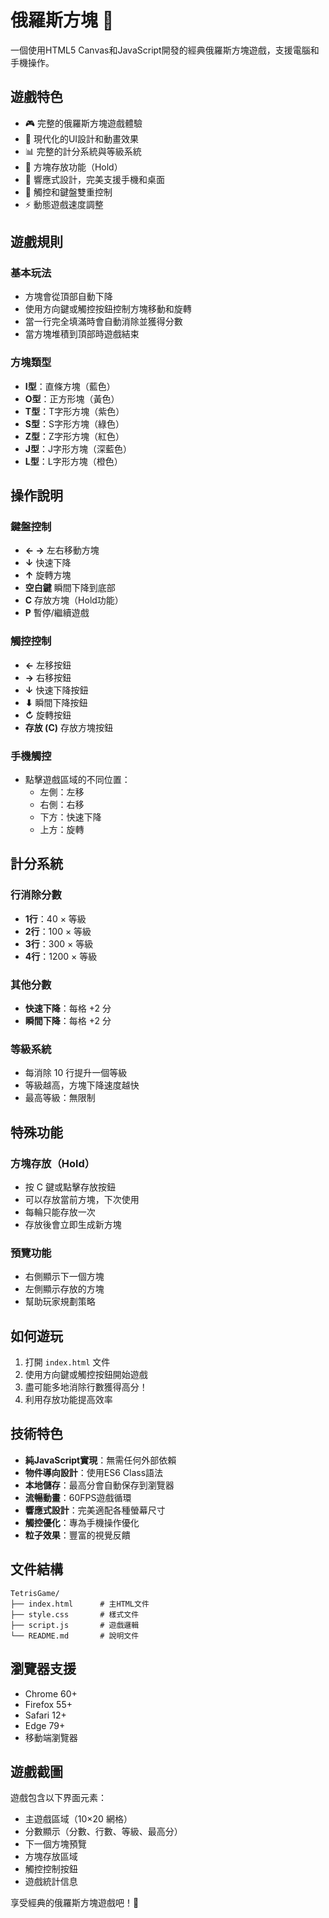 # 俄羅斯方塊 🧩

一個使用HTML5 Canvas和JavaScript開發的經典俄羅斯方塊遊戲，支援電腦和手機操作。

## 遊戲特色

- 🎮 完整的俄羅斯方塊遊戲體驗
- 🎨 現代化的UI設計和動畫效果
- 📊 完整的計分系統與等級系統
- 🧩 方塊存放功能（Hold）
- 📱 響應式設計，完美支援手機和桌面
- 🎯 觸控和鍵盤雙重控制
- ⚡ 動態遊戲速度調整

## 遊戲規則

### 基本玩法
- 方塊會從頂部自動下降
- 使用方向鍵或觸控按鈕控制方塊移動和旋轉
- 當一行完全填滿時會自動消除並獲得分數
- 當方塊堆積到頂部時遊戲結束

### 方塊類型
- **I型**：直條方塊（藍色）
- **O型**：正方形塊（黃色）
- **T型**：T字形方塊（紫色）
- **S型**：S字形方塊（綠色）
- **Z型**：Z字形方塊（紅色）
- **J型**：J字形方塊（深藍色）
- **L型**：L字形方塊（橙色）

## 操作說明

### 鍵盤控制
- **← →** 左右移動方塊
- **↓** 快速下降
- **↑** 旋轉方塊
- **空白鍵** 瞬間下降到底部
- **C** 存放方塊（Hold功能）
- **P** 暫停/繼續遊戲

### 觸控控制
- **←** 左移按鈕
- **→** 右移按鈕
- **↓** 快速下降按鈕
- **⬇** 瞬間下降按鈕
- **↻** 旋轉按鈕
- **存放 (C)** 存放方塊按鈕

### 手機觸控
- 點擊遊戲區域的不同位置：
  - 左側：左移
  - 右側：右移
  - 下方：快速下降
  - 上方：旋轉

## 計分系統

### 行消除分數
- **1行**：40 × 等級
- **2行**：100 × 等級
- **3行**：300 × 等級
- **4行**：1200 × 等級

### 其他分數
- **快速下降**：每格 +2 分
- **瞬間下降**：每格 +2 分

### 等級系統
- 每消除 10 行提升一個等級
- 等級越高，方塊下降速度越快
- 最高等級：無限制

## 特殊功能

### 方塊存放（Hold）
- 按 C 鍵或點擊存放按鈕
- 可以存放當前方塊，下次使用
- 每輪只能存放一次
- 存放後會立即生成新方塊

### 預覽功能
- 右側顯示下一個方塊
- 左側顯示存放的方塊
- 幫助玩家規劃策略

## 如何遊玩

1. 打開 `index.html` 文件
2. 使用方向鍵或觸控按鈕開始遊戲
3. 盡可能多地消除行數獲得高分！
4. 利用存放功能提高效率

## 技術特色

- **純JavaScript實現**：無需任何外部依賴
- **物件導向設計**：使用ES6 Class語法
- **本地儲存**：最高分會自動保存到瀏覽器
- **流暢動畫**：60FPS遊戲循環
- **響應式設計**：完美適配各種螢幕尺寸
- **觸控優化**：專為手機操作優化
- **粒子效果**：豐富的視覺反饋

## 文件結構

```
TetrisGame/
├── index.html      # 主HTML文件
├── style.css       # 樣式文件
├── script.js       # 遊戲邏輯
└── README.md       # 說明文件
```

## 瀏覽器支援

- Chrome 60+
- Firefox 55+
- Safari 12+
- Edge 79+
- 移動端瀏覽器

## 遊戲截圖

遊戲包含以下界面元素：
- 主遊戲區域（10×20 網格）
- 分數顯示（分數、行數、等級、最高分）
- 下一個方塊預覽
- 方塊存放區域
- 觸控控制按鈕
- 遊戲統計信息

享受經典的俄羅斯方塊遊戲吧！🎉